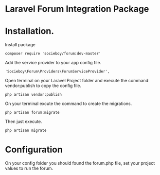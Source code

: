# Laravel Forum Integration Package

# Installation.

Install package

```
composer require 'socieboy/forum:dev-master'
```

Add the service provider to your app config file.

```
'Socieboy\Forum\Providers\ForumServiceProvider',
```

Open terminal on your Laravel Project folder and execute the command vendor:publish to copy the config file.

```
php artisan vendor:publish
```

On your terminal excute the command to create the migrations.

```
php artisan forum:migrate
```

Then just execute.

```
php artisan migrate
```

# Configuration

On your config folder you should found the forum.php file, set your project values to run the forum.




